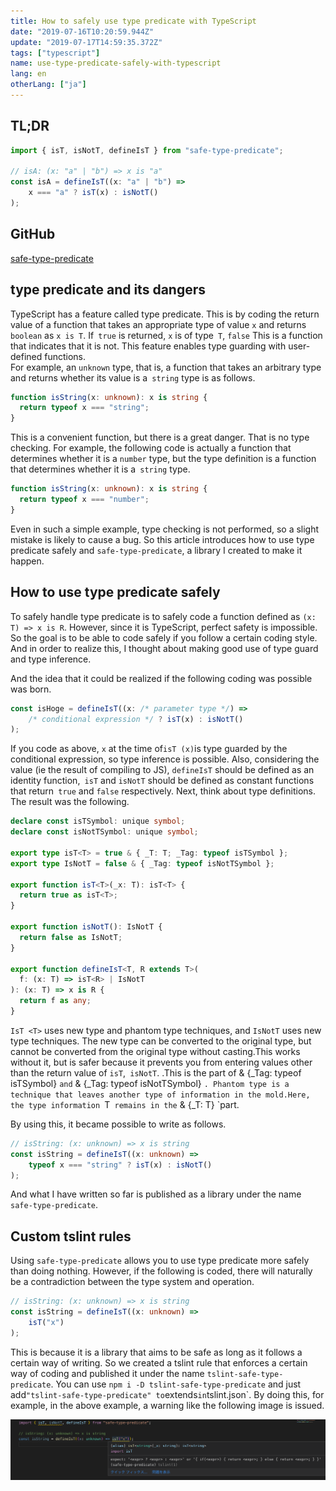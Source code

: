 ```yaml
---
title: How to safely use type predicate with TypeScript
date: "2019-07-16T10:20:59.944Z"
update: "2019-07-17T14:59:35.372Z"
tags: ["typescript"]
name: use-type-predicate-safely-with-typescript
lang: en
otherLang: ["ja"]
---
```



## TL;DR

```ts
import { isT, isNotT, defineIsT } from "safe-type-predicate";

// isA: (x: "a" | "b") => x is "a"
const isA = defineIsT((x: "a" | "b") =>
    x === "a" ? isT(x) : isNotT()
);
```

## GitHub
[safe-type-predicate](https://github.com/kgtkr/safe-type-predicate)  

## type predicate and its dangers

TypeScript has a feature called type predicate.
This is by coding the return value of a function that takes an appropriate type of value `x` and returns` boolean` as `x is T`. If` true` is returned, `x` is of type` T`, `false` This is a function that indicates that it is not.
This feature enables type guarding with user-defined functions.  
For example, an `unknown` type, that is, a function that takes an arbitrary type and returns whether its value is a` string` type is as follows.

```ts
function isString(x: unknown): x is string {
  return typeof x === "string";
}
```

This is a convenient function, but there is a great danger. That is no type checking.
For example, the following code is actually a function that determines whether it is a `number` type, but the type definition is a function that determines whether it is a` string` type.
```ts
function isString(x: unknown): x is string {
  return typeof x === "number";
}
```

Even in such a simple example, type checking is not performed, so a slight mistake is likely to cause a bug.
So this article introduces how to use type predicate safely and `safe-type-predicate`, a library I created to make it happen.

## How to use type predicate safely
To safely handle type predicate is to safely code a function defined as `(x: T) => x is R`.
However, since it is TypeScript, perfect safety is impossible. So the goal is to be able to code safely if you follow a certain coding style.
And in order to realize this, I thought about making good use of type guard and type inference.  

And the idea that it could be realized if the following coding was possible was born.

```ts
const isHoge = defineIsT((x: /* parameter type */) =>
    /* conditional expression */ ? isT(x) : isNotT()
);
```

If you code as above, `x` at the time of` isT (x) `is type guarded by the conditional expression, so type inference is possible.
Also, considering the value (ie the result of compiling to JS), `defineIsT` should be defined as an identity function,` isT` and `isNotT` should be defined as constant functions that return` true` and `false` respectively.
Next, think about type definitions.
The result was the following.

```ts
declare const isTSymbol: unique symbol;
declare const isNotTSymbol: unique symbol;

export type isT<T> = true & { _T: T; _Tag: typeof isTSymbol };
export type IsNotT = false & { _Tag: typeof isNotTSymbol };

export function isT<T>(_x: T): isT<T> {
  return true as isT<T>;
}

export function isNotT(): IsNotT {
  return false as IsNotT;
}

export function defineIsT<T, R extends T>(
  f: (x: T) => isT<R> | IsNotT
): (x: T) => x is R {
  return f as any;
}
```

`IsT <T>` uses new type and phantom type techniques, and `IsNotT` uses new type techniques.
The new type can be converted to the original type, but cannot be converted from the original type without casting.This works without it, but is safer because it prevents you from entering values ​​other than the return value of `isT`,` isNotT`.
.This is the part of & {_Tag: typeof isTSymbol} `and` & {_Tag: typeof isNotTSymbol} `.
Phantom type is a technique that leaves another type of information in the mold.Here, the type information `T` remains in the` & {_T: T} `part.


By using this, it became possible to write as follows.

```ts
// isString: (x: unknown) => x is string
const isString = defineIsT((x: unknown) =>
    typeof x === "string" ? isT(x) : isNotT()
);
```

And what I have written so far is published as a library under the name `safe-type-predicate`.

## Custom tslint rules

Using `safe-type-predicate` allows you to use type predicate more safely than doing nothing.
However, if the following is coded, there will naturally be a contradiction between the type system and operation.

```ts
// isString: (x: unknown) => x is string
const isString = defineIsT((x: unknown) =>
    isT("x")
);
```

This is because it is a library that aims to be safe as long as it follows a certain way of writing.
So we created a tslint rule that enforces a certain way of coding and published it under the name `tslint-safe-type-predicate`.
You can use `npm i -D tslint-safe-type-predicate` and just add` "tslint-safe-type-predicate" to `extends` in `tslint.json`. 
By doing this, for example, in the above example, a warning like the following image is issued.

![](1.png)
